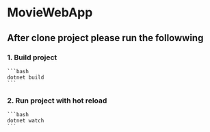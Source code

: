 # MovieWebApp

## After clone project please run the followwing

### 1. Build project

    ```bash
    dotnet build
    ```

### 2. Run project with hot reload

    ```bash
    dotnet watch
    ```
